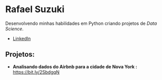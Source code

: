 # Rafael Suzuki

Desenvolvendo minhas habilidades em Python criando projetos de *Data Science*.

* [LinkedIn](https://www.linkedin.com/in/rafael-suzuki-244184209/)

## Projetos:
* **Analisando dados do Airbnb para a cidade de Nova York :** https://bit.ly/2SbdgqN
